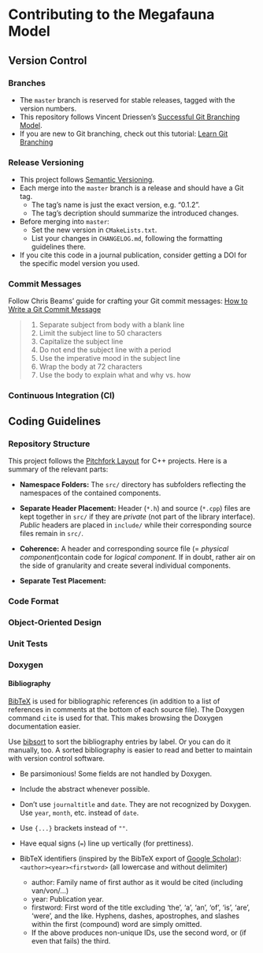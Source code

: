 Contributing to the Megafauna Model
===================================

Version Control
---------------

### Branches
- The `master` branch is reserved for stable releases, tagged with the version numbers.
- This repository follows Vincent Driessen’s [Successful Git Branching Model](https://nvie.com/posts/a-successful-git-branching-model/).
- If you are new to Git branching, check out this tutorial: [Learn Git Branching](https://learngitbranching.js.org/)

### Release Versioning
- This project follows [Semantic Versioning](https://semver.org/spec/v2.0.0.html).
- Each merge into the `master` branch is a release and should have a Git tag.
    + The tag’s name is just the exact version, e.g. “0.1.2”.
    + The tag’s decription should summarize the introduced changes.
- Before merging into `master`:
    + Set the new version in `CMakeLists.txt`.
    + List your changes in `CHANGELOG.md`, following the formatting guidelines there.
- If you cite this code in a journal publication, consider getting a DOI for the specific model version you used.

### Commit Messages
Follow Chris Beams’ guide for crafting your Git commit messages: [How to Write a Git Commit Message](https://chris.beams.io/posts/git-commit/)

> 1. Separate subject from body with a blank line
> 2. Limit the subject line to 50 characters
> 3. Capitalize the subject line
> 4. Do not end the subject line with a period
> 5. Use the imperative mood in the subject line
> 6. Wrap the body at 72 characters
> 7. Use the body to explain what and why vs. how

### Continuous Integration (CI)

Coding Guidelines
-----------------

### Repository Structure
This project follows the [Pitchfork Layout](https://github.com/vector-of-bool/pitchfork) for C++ projects.
Here is a summary of the relevant parts:

- **Namespace Folders:** The `src/` directory has subfolders reflecting the namespaces of the contained components.

- **Separate Header Placement:** Header (`*.h`) and source (`*.cpp`) files are kept together in `src/` if they are _private_ (not part of the library interface). _Public_ headers are placed in `include/` while their corresponding source files remain in `src/`.

- **Coherence:** A header and corresponding source file (= _physical component_)contain code for _logical component._ If in doubt, rather air on the side of granularity and create several individual components.

- **Separate Test Placement:** <!--TODO-->

### Code Format

### Object-Oriented Design

### Unit Tests

### Doxygen

#### Bibliography
[BibTeX](www.bibtex.org) is used for bibliographic references (in addition
to a list of references in comments at the bottom of each source file).
The Doxygen command `cite` is used for that.
This makes browsing the Doxygen documentation easier.

Use [bibsort](http://ftp.math.utah.edu/pub/bibsort/) to sort the
bibliography entries by label.
Or you can do it manually, too.
A sorted bibliography is easier to read and better to maintain with
version control software.

- Be parsimonious! Some fields are not handled by Doxygen.
- Include the abstract whenever possible.
- Don’t use `journaltitle` and `date`. They are not recognized by Doxygen. Use `year`, `month`, etc. instead of `date`.
- Use `{...}` brackets instead of `""`.
- Have equal signs (`=`) line up vertically (for prettiness).

- BibTeX identifiers (inspired by the BibTeX export of [Google Scholar](https://scholar.google.com)):
`<author><year><firstword>` (all lowercase and without delimiter)
    + author: Family name of first author as it would be cited (including van/von/…)
    + year: Publication year.
    + firstword: First word of the title excluding ‘the’, ‘a’, ‘an’, ‘of’, ‘is’, ‘are’, ‘were’, and the like. Hyphens, dashes, apostrophes, and slashes within the first (compound) word are simply omitted.
    + If the above produces non-unique IDs, use the second word, or (if even that fails) the third.
